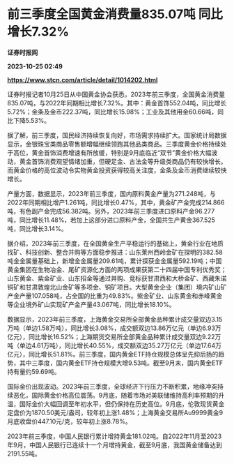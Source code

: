 # 前三季度全国黄金消费量835.07吨 同比增长7.32%
**证券时报网**

**2023-10-25 02:49**

**https://www.stcn.com/article/detail/1014202.html**

证券时报记者10月25日从中国黄金协会获悉，2023年前三季度，全国黄金消费量835.07吨，与2022年同期相比增长7.32%。其中：黄金首饰552.04吨，同比增长5.72%；金条及金币222.37吨，同比增长15.98%；工业及其他用金60.66吨，同比下降5.53%。

据了解，前三季度，国民经济持续恢复向好，市场需求持续扩大。国家统计局数据显示，金银珠宝类商品零售额增幅继续领跑其他品类商品。三季度黄金价格持续处于高位，黄金首饰消费增速有所放缓，特别是9月底临近“双节”黄金价格大幅波动，黄金首饰消费观望情绪加重，但硬足金、古法金等升级类商品仍有较快增长。而黄金价格的高位波动令实物黄金投资获得较高关注度，金条及金币消费继续较快增长。

产量方面，数据显示，2023年前三季度，国内原料黄金产量为271.248吨，与2022年同期相比增产1.261吨，同比增长0.47%，其中，黄金矿产金完成214.866吨，有色副产金完成56.382吨。另外，2023年前三季度进口原料产金96.277吨，同比增长11.48%，若加上这部分进口原料产金，全国共生产黄金367.525吨，同比增长3.14%。

据介绍，2023年前三季度，在全国黄金生产平稳运行的基础上，黄金行业在地质找矿、科技创新、整合并购等方面稳步推进：山东莱州西岭金矿在探明的382.58吨金金属量基础上，新增金金属量209.61吨，累计探获金金属量592.19吨；中国黄金集团在生物冶金、尾矿资源化方面的两项成果获第二十四届中国专利优秀奖；山东黄金、紫金矿业、山东招金等通过并购、竞标获甘肃西和大桥金矿、西藏朱诺铜矿和甘肃敦煌北山金矿等多项金、铜矿项目。大型黄金企业（集团）境内矿山矿产金产量107.058吨，占全国的比重为49.83%。紫金矿业、山东黄金和赤峰黄金等企业境外矿山实现矿产金产量43.067吨，同比增长18.10%。

数据显示，2023年前三季度，上海黄金交易所全部黄金品种累计成交量双边3.15万吨（单边1.58万吨），同比增长3.08%，成交额双边13.86万亿元（单边6.93万亿元），同比增长16.52%；上海期货交易所全部黄金品种累计成交量双边9.22万吨（单边4.61万吨），同比增长40.55%，成交额双边35.27万亿元（单边17.64万亿元），同比增长51.81%。前三季度，国内黄金ETF持仓规模总体呈先抑后扬的趋势，其中三季度，国内黄金ETF持仓规模大增9.53吨。截至9月末，国内黄金ETF持有量约59.69吨。

国际金价出现波动。2023年前三季度，全球经济下行压力不断积累，地缘冲突持续恶化，国际黄金价格高位震荡。9月底，随着市场对美联储维持高利率预期的升温，国际金价大幅回调至年初水平，但仍保持在历史高位。9月底，伦敦现货黄金定盘价为1870.50美元/盎司，较年初上涨1.48%；上海黄金交易所Au9999黄金9月底收盘价447.10元/克，较年初上涨8.78%。

2023年前三季度，中国人民银行累计增持黄金181.02吨。自2022年11月至2023年9月，中国人民银行已连续十一个月增持黄金，截至9月底，我国黄金储备达到2191.55吨。